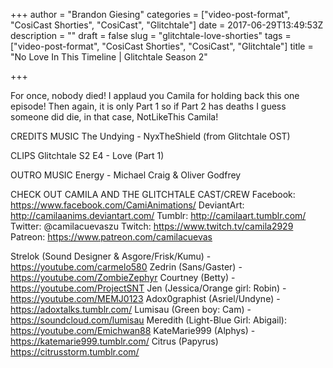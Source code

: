 +++
author = "Brandon Giesing"
categories = ["video-post-format", "CosiCast Shorties", "CosiCast", "Glitchtale"]
date = 2017-06-29T13:49:53Z
description = ""
draft = false
slug = "glitchtale-love-shorties"
tags = ["video-post-format", "CosiCast Shorties", "CosiCast", "Glitchtale"]
title = "No Love In This Timeline | Glitchtale Season 2"

+++

For once, nobody died! I applaud you Camila for holding back this one episode!
Then again, it is only Part 1 so if Part 2 has deaths I guess someone did die,
in that case, NotLikeThis Camila!

CREDITS
MUSIC
The Undying - NyxTheShield (from Glitchtale OST)

CLIPS
Glitchtale S2 E4 - Love (Part 1)

OUTRO MUSIC
Energy - Michael Craig & Oliver Godfrey

CHECK OUT CAMILA AND THE GLITCHTALE CAST/CREW
Facebook: https://www.facebook.com/CamiAnimations/
DeviantArt: http://camilaanims.deviantart.com/
Tumblr: http://camilaart.tumblr.com/
Twitter: @camilacuevaszu
Twitch: https://www.twitch.tv/camila2929
Patreon: https://www.patreon.com/camilacuevas

Strelok (Sound Designer & Asgore/Frisk/Kumu) - https://youtube.com/carmelo580
Zedrin (Sans/Gaster) - https://youtube.com/ZombieZephyr
Courtney (Betty) - https://youtube.com/ProjectSNT
Jen (Jessica/Orange girl: Robin) - https://youtube.com/MEMJ0123
Adox0graphist (Asriel/Undyne) - https://adoxtalks.tumblr.com/
Lumisau (Green boy: Cam) - https://soundcloud.com/lumisau
Meredith (Light-Blue Girl: Abigail): https://youtube.com/Emichwan88
KateMarie999 (Alphys) - https://katemarie999.tumblr.com/
Citrus (Papyrus) https://citrusstorm.tumblr.com/